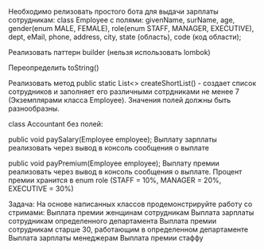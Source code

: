 Необходимо релизовать простого бота для выдачи зарплаты сотрудникам:
 class Employee с полями: givenName, surName, age, gender(enum MALE, FEMALE), role(enum STAFF, MANAGER, EXECUTIVE), dept, eMail, phone,	address, city, state (область), code (код области);

Реализовать паттерн builder (нельзя использовать lombok)

Переопределить toString()

Реализовать метод public static List<<Employee>> createShortList() - создает список сотрудников и заполняет его различными сотрдниками не менее 7 (Экземплярами класса Employee). Значения полей должны быть разнообразны.

class Accountant без полей:

public void paySalary(Employee employee); Выплату зарплаты реализовать через вывод в консоль сообщения о выплате

public void payPremium(Employee employee); Выплату премии реализовать через вывод в консоль сообщения о выплате. Процент премии хранится в enum role (STAFF = 10%, MANAGER = 20%, EXECUTIVE = 30%)


Задача: На основе написанных классов продемонстрируйте работу со стримами:
	Выплата премии женщинам сотрудникам
	Выплата зарплаты сотрудникам определенного департамента
	Выплата премии сотрудникам старше 30, работающим в определенном департаменте 
	Выплата зарплаты менеджерам
	Выплата премии стаффу

